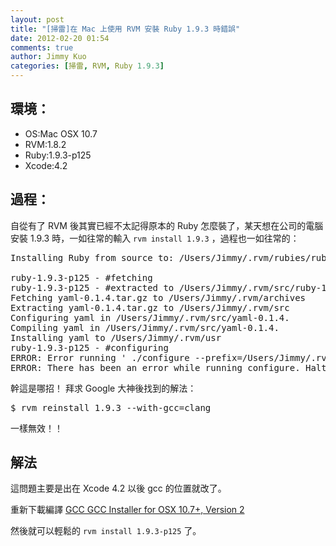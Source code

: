 ```yaml
---
layout: post
title: "[掃雷]在 Mac 上使用 RVM 安裝 Ruby 1.9.3 時錯誤"
date: 2012-02-20 01:54
comments: true
author: Jimmy Kuo
categories: [掃雷, RVM, Ruby 1.9.3]
---
```

## 環境：

* OS:Mac OSX 10.7
* RVM:1.8.2
* Ruby:1.9.3-p125
* Xcode:4.2

## 過程：

自從有了 RVM 後其實已經不太記得原本的 Ruby 怎麼裝了，某天想在公司的電腦安裝 1.9.3 時，一如往常的輸入 `rvm install 1.9.3` ，過程也一如往常的：
<pre>
Installing Ruby from source to: /Users/Jimmy/.rvm/rubies/ruby-1.9.3-p125, this may take a while depending on your cpu(s)...

ruby-1.9.3-p125 - #fetching
ruby-1.9.3-p125 - #extracted to /Users/Jimmy/.rvm/src/ruby-1.9.3-p125 (already extracted)
Fetching yaml-0.1.4.tar.gz to /Users/Jimmy/.rvm/archives
Extracting yaml-0.1.4.tar.gz to /Users/Jimmy/.rvm/src
Configuring yaml in /Users/Jimmy/.rvm/src/yaml-0.1.4.
Compiling yaml in /Users/Jimmy/.rvm/src/yaml-0.1.4.
Installing yaml to /Users/Jimmy/.rvm/usr
ruby-1.9.3-p125 - #configuring
ERROR: Error running ' ./configure --prefix=/Users/Jimmy/.rvm/rubies/ruby-1.9.3-p125 --enable-shared --disable-install-doc --with-libyaml-dir=/Users/Jimmy/.rvm/usr ', please read /Users/Jimmy/.rvm/log/ruby-1.9.3-p125/configure.log
ERROR: There has been an error while running configure. Halting the installation.
</pre>

幹這是哪招！ 拜求 Google 大神後找到的解法：

<pre>
$ rvm reinstall 1.9.3 --with-gcc=clang
</pre>

一樣無效！！

## 解法
這問題主要是出在 Xcode 4.2 以後 gcc 的位置就改了。

重新下載編譯 [GCC GCC Installer for OSX 10.7+, Version 2](https://github.com/kennethreitz/osx-gcc-installer/downloads)

然後就可以輕鬆的 `rvm install 1.9.3-p125` 了。
